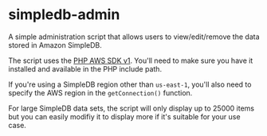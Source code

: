 simpledb-admin
==============

A simple administration script that allows users to view/edit/remove the data stored in Amazon SimpleDB.

The script uses the [PHP AWS SDK v1](https://github.com/amazonwebservices/aws-sdk-for-php). You'll need to make sure you have it installed and available in the PHP include path.

If you're using a SimpleDB region other than `us-east-1`, you'll also need to specify the AWS region in the `getConnection()` function.

For large SimpleDB data sets, the script will only display up to 25000 items but you can easily modifiy it to display more if it's suitable for your use case.